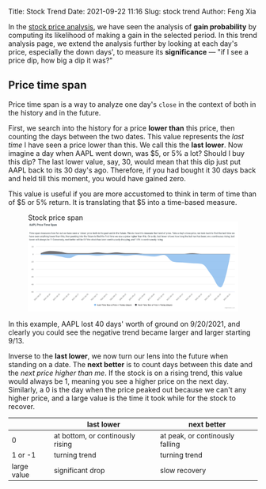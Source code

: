 Title: Stock Trend
Date: 2021-09-22 11:16
Slug: stock trend
Author: Feng Xia

In the [stock price analysis][1], we have seen the analysis of **gain
probability** by computing its likelihood of making a gain in the
selected period. In this trend analysis page, we extend the analysis
further by looking at each day's price, especially the down days', to
measure its **significance** &mdash; "if I see a price dip, how big a
dip it was?"

## Price time span

Price time span is a way to analyze one day's `close` in the context
of both in the history and in the future.

First, we search into the history for a price **lower than** this
price, then counting the days between the two dates. This value
represents the _last time_ I have seen a price lower than this. We
call this the **last lower**. Now imagine a day when AAPL went down,
was $5, or 5% a lot? Should I buy this dip? The last lower value, say,
30, would mean that this dip just put AAPL back to its 30 day's
ago. Therefore, if you had bought it 30 days back and held till this
moment, you would have gained zero.

This value is useful if you are more accustomed to think in term of
time than of $5 or 5% return. It is translating that $5 into a
time-based measure.

<figure class="col s12">
    <figcaption>Stock price span</figcaption>
    <img src="images/stock%20last%20lower.png"/>
</figure>

In this example, AAPL lost 40 days' worth of ground on 9/20/2021, and
clearly you could see the negative trend became larger and larger
starting 9/13.

Inverse to the **last lower**, we now turn our lens into the future
when standing on a date. The **next better** is to count days between
this date and the _next price higher than me_. If the stock is on a
rising trend, this value would always be 1, meaning you see a higher
price on the next day. Similarly, a 0 is the day when the price peaked
out because we can't any higher price, and a large value is the time
it took while for the stock to recover.

|             | last lower                       | next better                     |
|-------------|----------------------------------|---------------------------------|
| 0           | at bottom, or continously rising | at peak, or continously falling |
| 1 or -1     | turning trend                    | turning trend                   |
| large value | significant drop                 | slow recovery                   |



[1]: {filename}/single%20stock%price.md
